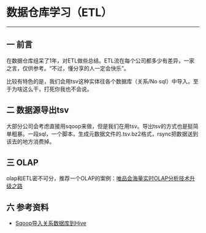 # 数据仓库学习（ETL）
-------

## 一 前言
在数据仓库组呆了1年，对ETL做些总结。ETL流在每个公司都多少有差异，一家之言，仅供参考。“不过，懂分享的人一定会快乐”。

比较有特色的是，我们会用tsv这种实体往各个数据库（关系/No sql）中导入。至于为啥这么干，打死你我也不会说。

## 二 数据源导出tsv
大部分公司会考虑直接用sqoop来做，但是我们在用tsv。导出tsv的方式也是挺简单粗暴。一段sql，一个脚本，生成元数据文件的.tsv.bz2格式，rsync把数据送到该去的地方消费掉。


## 三 OLAP
olap和ETL密不可分，推荐一个OLAP的案例：[唯品会海量实时OLAP分析技术升级之路](http://lxw1234.com/archives/2017/07/867.htm)


## 六 参考资料

- [Sqoop导入关系数据库到Hive](https://segmentfault.com/a/1190000002532293#articleHeader6)

